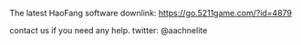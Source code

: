 
The latest HaoFang software downlink:
https://go.5211game.com/?id=4879

contact us if you need any help.
twitter:  @aachnelite
